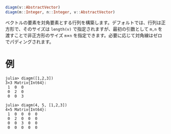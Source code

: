 ```julia
diagm(v::AbstractVector)
diagm(m::Integer, n::Integer, v::AbstractVector)
```

ベクトルの要素を対角要素とする行列を構築します。デフォルトでは、行列は正方形で、そのサイズは `length(v)` で指定されますが、最初の引数として `m,n` を渡すことで非正方形のサイズ `m`×`n` を指定できます。必要に応じて対角線はゼロでパディングされます。

# 例

```jldoctest
julia> diagm([1,2,3])
3×3 Matrix{Int64}:
 1  0  0
 0  2  0
 0  0  3

julia> diagm(4, 5, [1,2,3])
4×5 Matrix{Int64}:
 1  0  0  0  0
 0  2  0  0  0
 0  0  3  0  0
 0  0  0  0  0
```
